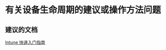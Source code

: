 <properties
    pageTitle="Advisory or How-To Questions about device life cycle"
    description="有关设备生命周期的建议或操作方法问题"
    service="microsoft.intune"
    resource="intune"
    authors="mackie1604"
    displayOrder=""
    selfHelpType="generic"
    supportTopicIds="32435254"
    resourceTags=""
    productPesIds="15584"
    cloudEnvironments="public"
/>


# <a name="advisory-or-how-to-questions-about-device-life-cycle"></a>有关设备生命周期的建议或操作方法问题

## <a name="recommended-documents"></a>**建议的文档**

[Intune 快速入门指南](https://docs.microsoft.com/intune/get-started/start-with-a-paid-subscription-to-microsoft-intune)<br>




